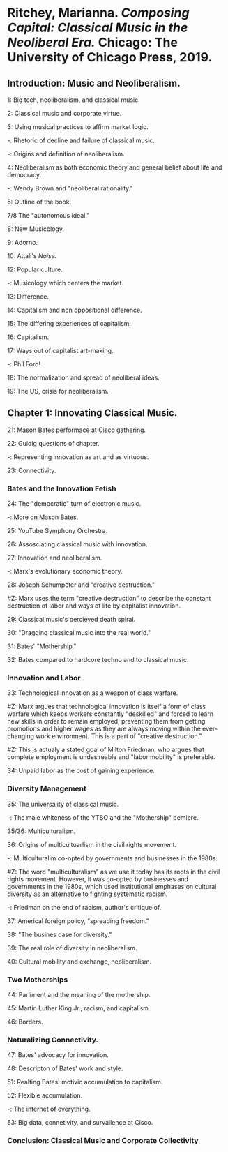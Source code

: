 # Ritchey, Marianna. *Composing Capital: Classical Music in the Neoliberal Era.* Chicago: The University of Chicago Press, 2019.  

## Introduction: Music and Neoliberalism.  

1: Big tech, neoliberalism, and classical music.  

2: Classical music and corporate virtue.  

3: Using musical practices to affirm market logic.  

-: Rhetoric of decline and failure of classical music.  

-: Origins and definition of neoliberalism.  

4: Neoliberalism as both economic theory and general belief about life and democracy.  

-: Wendy Brown and "neoliberal rationality."  

5: Outline of the book.  

7/8 The "autonomous ideal."  

8: New Musicology.  

9: Adorno.  

10: Attali's *Noise.*  

12: Popular culture.  

-: Musicology which centers the market.  

13: Difference.  

14: Capitalism and non oppositional difference.  

15: The differing experiences of capitalism.  

16: Capitalism.  

17: Ways out of capitalist art-making.  

-: Phil Ford!  

18: The normalization and spread of neoliberal ideas.  

19: The US, crisis for neoliberalism.  

## Chapter 1: Innovating Classical Music.  

21: Mason Bates performace at Cisco gathering.  

22: Guidig questions of chapter.  

-: Representing innovation as art and as virtuous.  

23: Connectivity.  

### Bates and the Innovation Fetish  

24: The "democratic" turn of electronic music.  

-: More on Mason Bates.  

25: YouTube Symphony Orchestra.  

26: Assosciating classical music with innovation.  

27: Innovation and neoliberalism.  

-: Marx's evolutionary economic theory.  

28: Joseph Schumpeter and "creative destruction."    

#Z: Marx uses the term "creative destruction" to describe the constant destruction of labor and ways of life by capitalist innovation.  

29: Classical music's percieved death spiral.  

30: "Dragging classical music into the real world."  

31: Bates' "Mothership."  

32: Bates compared to hardcore techno and to classical music.  

### Innovation and Labor  

33: Technological innovation as a weapon of class warfare.  

#Z: Marx argues that technological innovation is itself a form of class warfare which keeps workers constantly "deskilled" and forced to learn new skills in order to remain employed, preventing them from getting promotions and higher wages as they are always moving within the ever-changing work environment. This is a part of "creative destruction."    

#Z: This is actualy a stated goal of Milton Friedman, who argues that complete employment is undesireable and "labor mobility" is preferable.  

34: Unpaid labor as the cost of gaining experience.   

### Diversity Management  

35: The universality of classical music.  

-: The male whiteness of the YTSO and the "Mothership" pemiere.  

35/36: Multiculturalism.  

36: Origins of multicultuarlism in the civil rights movement.  

-: Multiculturalim co-opted by governments and businesses in the 1980s.  

#Z: The word "multiculturalism" as we use it today has its roots in the civil rights movement. However, it was co-opted by businesses and governments in the 1980s, which used institutional emphases on cultural diversity as an alternative to fighting systematic racism.  

-: Friedman on the end of racism, author's critique of.  

37: Americal foreign policy, "spreading freedom."  

38: "The busines case for diversity."  

39: The real role of diversity in neoliberalism.  

40: Cultural mobility and exchange, neoliberalism.  

### Two Motherships  

44: Parliment and the meaning of the mothership.  

45: Martin Luther King Jr., racism, and capitalism.  

46: Borders.  

### Naturalizing Connectivity.  

47: Bates' advocacy for innovation.  

48: Descripton of Bates' work and style.  

51: Realting Bates' motivic accumulation to capitalism.  

52: Flexible accumulation.  

-: The internet of everything.  

53: Big data, connetivity, and survailence at Cisco.  

### Conclusion: Classical Music and Corporate Collectivity  
